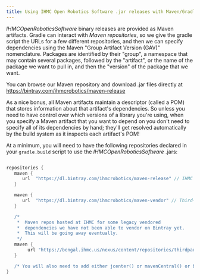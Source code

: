 ```yaml
---
title: Using IHMC Open Robotics Software .jar releases with Maven/Gradle
---
```


*IHMCOpenRoboticsSoftware* binary releases are provided as Maven artifacts. Gradle can interact with *Maven repositories*, so we give the gradle script the URLs for a few different repositories, and then we can specify dependencies using the Maven "Group Artifact Version (GAV)" nomenclature. Packages are identified by their "group", a namespace that may contain several packages, followed by the "artifact", or the name of the package we want to pull in, and then the "version" of the package that we want.

You can browse our Maven repository and download .jar files directly at <https://bintray.com/ihmcrobotics/maven-release>

As a nice bonus, all Maven artifacts maintain a descriptor (called a POM) that stores information about that artifact's dependencies. So unless you need to have control over which versions of a library you're using, when you specify a Maven artifact that you want to depend on you don't need to specify all of its dependencies by hand; they'll get resolved automatically by the build system as it inspects each artifact's POM!

At a minimum, you will need to have the following repositories declared in your `gradle.build` script to use the *IHMCOpenRoboticsSoftware* .jars:

```groovy

repositories {
   maven {
      url  "https://dl.bintray.com/ihmcrobotics/maven-release" // IHMC Code releases
   }

   maven {
      url  "https://dl.bintray.com/ihmcrobotics/maven-vendor" // Third-party libraries that we have vendored for various reasons
   }

   /*  
    *  Maven repos hosted at IHMC for some legacy vendored
    *  dependencies we have not been able to vendor on Bintray yet.
    *  This will be going away eventually.
    */
   maven {
        url "https://bengal.ihmc.us/nexus/content/repositories/thirdparty/"
   }

   /* You will also need to add either jcenter() or mavenCentral() or both, depending on your preference */
}

```
